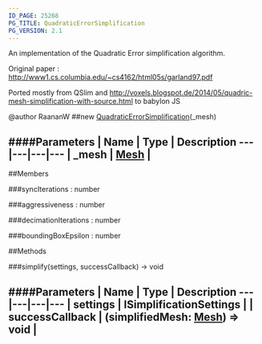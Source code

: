 ```yaml
---
ID_PAGE: 25268
PG_TITLE: QuadraticErrorSimplification
PG_VERSION: 2.1
---
```


An implementation of the Quadratic Error simplification algorithm.

Original paper : http://www1.cs.columbia.edu/~cs4162/html05s/garland97.pdf

Ported mostly from QSlim and http://voxels.blogspot.de/2014/05/quadric-mesh-simplification-with-source.html to babylon JS

@author RaananW
##new [QuadraticErrorSimplification](/classes/QuadraticErrorSimplification)(_mesh)




####Parameters
 | Name | Type | Description
---|---|---|---
 | _mesh | [Mesh](/classes/Mesh) | 
---

##Members

###syncIterations : number




###aggressiveness : number




###decimationIterations : number







###boundingBoxEpsilon : number




##Methods

###simplify(settings, successCallback) &rarr; void

####Parameters
 | Name | Type | Description
---|---|---|---
 | settings | ISimplificationSettings | 
 | successCallback | (simplifiedMesh: [Mesh](/classes/Mesh)) =&gt; void | 
---
